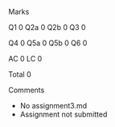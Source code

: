 Marks

Q1 0
Q2a 0
Q2b 0
Q3 0

Q4 0
Q5a 0
Q5b 0
Q6 0

AC 0
LC 0

Total 0

Comments
- No assignment3.md
- Assignment not submitted
